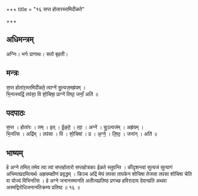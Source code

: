 +++
title = "१६ सप्त होतारस्तमिदीळते"

+++
## अधिमन्त्रम्
अग्निः। भर्गः प्रागाथः। सतो बृहती।

## मन्त्रः
स॒प्त होता॑र॒स्तमिदी॑ळते॒ त्वाग्ने॑ सु॒त्यज॒मह्र॑यम् ।  
भि॒नत्स्यद्रिं॒ तप॑सा॒ वि शो॒चिषा॒ प्राग्ने॑ तिष्ठ॒ जनाँ॒ अति॑ ॥

## पदपाठः
स॒प्त । होता॑रः । तम् । इत् । ई॒ळ॒ते॒ । त्वा॒ । अग्ने॑ । सु॒ऽत्यज॑म् । अह्र॑यम् ।  
भि॒नत्सि । अद्रि॑म् । तप॑सा । वि । शो॒चिषा॑ । प्र । अ॒ग्ने॒ । ति॒ष्ठ॒ । जना॑न् । अति॑ ॥

## भाष्यम्
हे अग्ने तमित् तमेव त्वा त्वां सप्तहोतारो सप्तहोत्रकाः ईळते स्तुवन्ति । कीदृशन्त्वां सुत्यजं सुत्यागं अभिमतप्रदमित्यर्थः अह्रयमक्षीणं प्रवृद्धम् । किञ्च अद्रिं मेघं तपसा तापकेन शोचिषा तेजसा तपसा शोचिषा चेति वा योज्यं विभिनत्सि । हे अग्ने जनानस्मानति अतीत्यप्रतिष्ठ प्रगच्छ हविरादाय देवान्प्रति अथवा अस्मद्विरोधिजनानतिक्रम्य प्रतिष्ठ ॥ १६ ॥